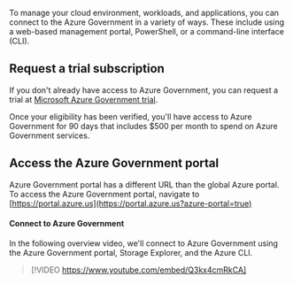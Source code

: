 To manage your cloud environment, workloads, and applications, you can connect to the Azure Government in a variety of ways. These include using a web-based management portal, PowerShell, or a command-line interface (CLI).

## Request a trial subscription


If you don't already have access to Azure Government, you can request a trial at [Microsoft Azure Government trial](https://azure.microsoft.com/global-infrastructure/government/request/?azure-portal=true).

Once your eligibility has been verified, you'll have access to Azure Government for 90 days that includes $500 per month to spend on Azure Government services.

## Access the Azure Government portal

Azure Government portal has a different URL than the global Azure portal. To access the Azure Government portal, navigate to [https://portal.azure.us](https://portal.azure.us?azure-portal=true)

#### Connect to Azure Government

In the following overview video, we'll connect to Azure Government using the Azure Government portal, Storage Explorer, and the Azure CLI. 

> [!VIDEO https://www.youtube.com/embed/Q3kx4cmRkCA]